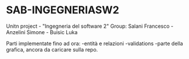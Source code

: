 # SAB-INGEGNERIASW2
Unitn project - "Ingegneria del software 2"
Group: Salani Francesco - Anzelini Simone - Buisic Luka

Parti implementate fino ad ora:
-entità e relazioni
-validations
-parte della grafica, ancora da caricare sulla repo.
